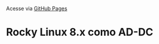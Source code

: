 Acesse via [GitHub Pages](https://doguibnu.github.io/rocky-linux-8x-a)


# Rocky Linux 8.x como AD-DC

